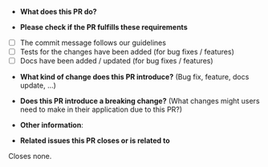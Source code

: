 -   **What does this PR do?**

-   **Please check if the PR fulfills these requirements**

*   [ ] The commit message follows our guidelines
*   [ ] Tests for the changes have been added (for bug fixes / features)
*   [ ] Docs have been added / updated (for bug fixes / features)

-   **What kind of change does this PR introduce?** (Bug fix, feature, docs update, ...)

-   **Does this PR introduce a breaking change?** (What changes might users need to make in their application due to this PR?)

-   **Other information**:

-   **Related issues this PR closes or is related to**

Closes none.
